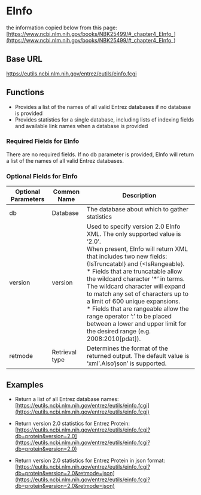 # EInfo



the information copied below from this page:
[https://www.ncbi.nlm.nih.gov/books/NBK25499/#_chapter4_EInfo_](https://www.ncbi.nlm.nih.gov/books/NBK25499/#_chapter4_EInfo_)


## Base URL
https://eutils.ncbi.nlm.nih.gov/entrez/eutils/einfo.fcgi

## Functions
  * Provides a list of the names of all valid Entrez databases if no database is provided
  * Provides statistics for a single database, including lists of indexing fields and available link names when a database is provided

### Required Fields for EInfo 
There are no required fields. If no db parameter is provided, EInfo will return a list of the names of all valid Entrez databases.

### Optional Fields for EInfo

|  Optional Parameters | Common Name | Description |
| --- | --- | --- |
| db  | Database |  The database about which to gather statistics |
| version | version | Used to specify version 2.0 EInfo XML. The only supported value is ‘2.0’. <br>When present, EInfo will return XML that includes two new fields: {IsTruncatabl} and {<IsRangeable}. <br>  * Fields that are truncatable allow the wildcard character ‘*’ in terms. The wildcard character will expand to match any set of characters up to a limit of 600 unique expansions.  <br>  *  Fields that are rangeable allow the range operator ‘:’ to be placed between a lower and upper limit for the desired range (e.g. 2008:2010[pdat]). |
| retmode | Retrieval type | Determines the format of the returned output. The default value is ‘xml’.Also‘json’ is supported. |


## Examples
  * Return a list of all Entrez database names: <br>[https://eutils.ncbi.nlm.nih.gov/entrez/eutils/einfo.fcgi](https://eutils.ncbi.nlm.nih.gov/entrez/eutils/einfo.fcgi)

  * Return version 2.0 statistics for Entrez Protein: <br> [https://eutils.ncbi.nlm.nih.gov/entrez/eutils/einfo.fcgi?db=protein&version=2.0](https://eutils.ncbi.nlm.nih.gov/entrez/eutils/einfo.fcgi?db=protein&version=2.0)
  * Return version 2.0 statistics for Entrez Protein in json format: <br> [https://eutils.ncbi.nlm.nih.gov/entrez/eutils/einfo.fcgi?db=protein&version=2.0&retmode=json](https://eutils.ncbi.nlm.nih.gov/entrez/eutils/einfo.fcgi?db=protein&version=2.0&retmode=json)
